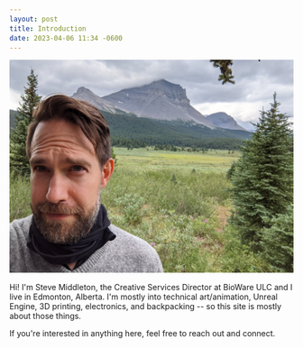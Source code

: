 ```yaml
---
layout: post
title: Introduction
date: 2023-04-06 11:34 -0600
---
```

![Steve with a beard](/assets/img/SteveWithABeard.jpg)

Hi!  I'm Steve Middleton, the Creative Services Director at BioWare ULC and I live in Edmonton, Alberta.  I'm mostly into technical art/animation, Unreal Engine, 3D printing, electronics, and backpacking -- so this site is mostly about those things.  

If you're interested in anything here, feel free to reach out and connect.